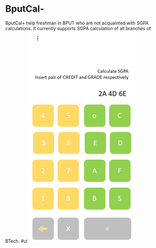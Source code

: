 # BputCal-
BputCal+ help freshman in BPUT who are not acquainted with SGPA calculations. It currently supports SGPA calculation of all branches of BTech. 
#ui 
<img src="https://github.com/rabi-shankar/BputCal-/blob/master/BPUT%20CAL.png" alt="UI"/>
